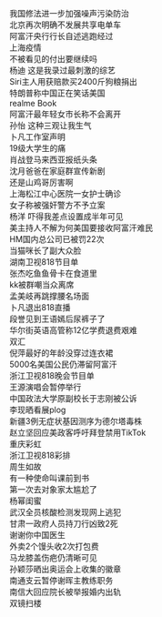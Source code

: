 我国修法进一步加强噪声污染防治  
北京再次明确不发展共享电单车  
阿富汗央行行长自述逃跑经过  
上海疫情  
不被看见的付出要继续吗  
杨迪 这是我录过最刺激的综艺  
Siri主人用获赔款买2400斤狗粮捐出  
特朗普称中国正在笑话美国  
realme Book  
阿富汗最年轻女市长称不会离开  
孙怡 这种三观让我生气  
卜凡工作室声明  
19级大学生的痛  
肖战登马来西亚报纸头条  
沈月爸爸在家庭群宣传新剧  
还是山鸡哥厉害啊  
上海松江中心医院一女护士确诊  
女子称被强奸警方不予立案  
杨洋 吓得我差点设置成半年可见  
美主持人不解为何美国要接收阿富汗难民  
HM国内总公司已被罚22次  
当猫咪长了副大众脸  
湖南卫视818节目单  
张杰吃鱼鱼骨卡在食道里  
kk被群嘲当众离席  
孟美岐再跳撑腰名场面  
卜凡退出818直播  
段誉见到王语嫣后尿裤子了  
华尔街英语高管称12亿学费退费艰难  
双汇  
倪萍最好的年龄没穿过连衣裙  
5000名美国公民仍滞留阿富汗  
浙江卫视818晚会节目单  
王源演唱会暂停举行  
中国政法大学原副校长于志刚被公诉  
李现晒看展plog  
新疆3例无症状基因测序为德尔塔毒株  
赵立坚回应美政客呼吁拜登禁用TikTok  
重庆彩虹  
浙江卫视818彩排  
周生如故  
有一种使命叫课前到书  
第一次去对象家太尴尬了  
杨幂闺蜜  
武汉全员核酸检测发现网上逃犯  
甘肃一政府人员持刀行凶致2死  
谢谢你中国医生  
外卖2个馒头收2次打包费  
马龙膝盖伤疤仍清晰可见  
孙颖莎晒出奥运会上收集的徽章  
南通支云暂停谢晖主教练职务  
南信大回应院长被举报婚内出轨  
双镜扫楼  
